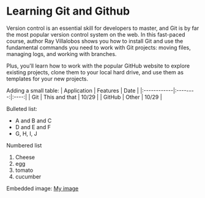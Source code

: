 # Learning Git and Github

Version control is an essential skill for developers to master, and Git is by far the most popular version control system on the web. In this fast-paced course, author Ray Villalobos shows you how to install Git and use the fundamental commands you need to work with Git projects: moving files, managing logs, and working with branches.

Plus, you'll learn how to work with the popular GitHub website to explore existing projects, clone them to your local hard drive, and use them as templates for your new projects.

Adding a small table:
| Application | Features | Date |
|:------------|:--------:|:----:|
| Git | This and that | 10/29 |
| GitHub | Other | 10/29 |

Bulleted list:
- A and B and C
- D and E and F
- G, H, I, J

Numbered list
1. Cheese
2. egg
3. tomato
4. cucumber

Embedded image:
[My image](https://unsplash.com/photos/a-painting-of-apples-hanging-from-a-tree-branch-YrxU-GwcyFE)
